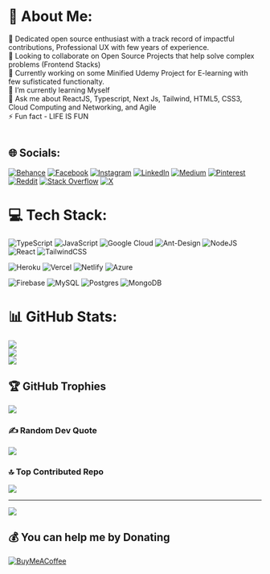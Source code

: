 # 💫 About Me:
🔭 Dedicated open source enthusiast with a track record of impactful contributions, Professional UX with few years of experience.<br>👯 Looking to collaborate on Open Source Projects that help solve complex problems (Frontend Stacks)<br>🤝 Currently working on some Minified Udemy Project for E-learning with few sufisticated functionalty.<br>🌱 I’m currently learning Myself<br>💬 Ask me about ReactJS, Typescript, Next Js, Tailwind, HTML5, CSS3, Cloud Computing and Networking, and Agile<br>⚡ Fun fact  - LIFE IS FUN<br><br>


## 🌐 Socials:
[![Behance](https://img.shields.io/badge/Behance-1769ff?logo=behance&logoColor=white)](https://behance.net/akasonta9fe) [![Facebook](https://img.shields.io/badge/Facebook-%231877F2.svg?logo=Facebook&logoColor=white)](https://facebook.com/TheophilusSams) [![Instagram](https://img.shields.io/badge/Instagram-%23E4405F.svg?logo=Instagram&logoColor=white)](https://instagram.com/theophilus_mcsam) [![LinkedIn](https://img.shields.io/badge/LinkedIn-%230077B5.svg?logo=linkedin&logoColor=white)](https://linkedin.com/in/theophilus-mcsamue) [![Medium](https://img.shields.io/badge/Medium-12100E?logo=medium&logoColor=white)](https://medium.com/@@psalmomo) [![Pinterest](https://img.shields.io/badge/Pinterest-%23E60023.svg?logo=Pinterest&logoColor=white)](https://pinterest.com/Mc_Samuel) [![Reddit](https://img.shields.io/badge/Reddit-%23FF4500.svg?logo=Reddit&logoColor=white)](https://reddit.com/user/u/TopTreat1633) [![Stack Overflow](https://img.shields.io/badge/-Stackoverflow-FE7A16?logo=stack-overflow&logoColor=white)](https://stackoverflow.com/users/samuel-theophilus) [![X](https://img.shields.io/badge/X-black.svg?logo=X&logoColor=white)](https://x.com/Mc_Samuell) 

# 💻 Tech Stack:
![TypeScript](https://img.shields.io/badge/typescript-%23007ACC.svg?style=plastic&logo=typescript&logoColor=white)  ![JavaScript](https://img.shields.io/badge/javascript-%23323330.svg?style=plastic&logo=javascript&logoColor=%23F7DF1E) ![Google Cloud](https://img.shields.io/badge/GoogleCloud-%234285F4.svg?style=plastic&logo=google-cloud&logoColor=white) ![Ant-Design](https://img.shields.io/badge/-AntDesign-%230170FE?style=plastic&logo=ant-design&logoColor=white)  ![NodeJS](https://img.shields.io/badge/node.js-6DA55F?style=plastic&logo=node.js&logoColor=white) ![React](https://img.shields.io/badge/react-%2320232a.svg?style=plastic&logo=react&logoColor=%2361DAFB) ![TailwindCSS](https://img.shields.io/badge/tailwindcss-%2338B2AC.svg?style=plastic&logo=tailwind-css&logoColor=white)

![Heroku](https://img.shields.io/badge/heroku-%23430098.svg?style=plastic&logo=heroku&logoColor=white) ![Vercel](https://img.shields.io/badge/vercel-%23000000.svg?style=plastic&logo=vercel&logoColor=white) ![Netlify](https://img.shields.io/badge/netlify-%23000000.svg?style=plastic&logo=netlify&logoColor=#00C7B7) ![Azure](https://img.shields.io/badge/azure-%230072C6.svg?style=plastic&logo=microsoftazure&logoColor=white)

![Firebase](https://img.shields.io/badge/firebase-%23039BE5.svg?style=plastic&logo=firebase) ![MySQL](https://img.shields.io/badge/mysql-4479A1.svg?style=plastic&logo=mysql&logoColor=white) ![Postgres](https://img.shields.io/badge/postgres-%23316192.svg?style=plastic&logo=postgresql&logoColor=white) ![MongoDB](https://img.shields.io/badge/MongoDB-%234ea94b.svg?style=plastic&logo=mongodb&logoColor=white) 


# 📊 GitHub Stats:
![](https://github-readme-stats.vercel.app/api?username=ConnectedDot&theme=gruvbox&hide_border=false&include_all_commits=true&count_private=false)<br/>
![](https://github-readme-streak-stats.herokuapp.com/?user=ConnectedDot&theme=gruvbox&hide_border=false)<br/>
![](https://github-readme-stats.vercel.app/api/top-langs/?username=ConnectedDot&theme=gruvbox&hide_border=false&include_all_commits=true&count_private=false&layout=compact)

## 🏆 GitHub Trophies
![](https://github-profile-trophy.vercel.app/?username=ConnectedDot&theme=radical&no-frame=false&no-bg=true&margin-w=4)

### ✍️ Random Dev Quote
![](https://quotes-github-readme.vercel.app/api?type=horizontal&theme=radical)

### 🔝 Top Contributed Repo
![](https://github-contributor-stats.vercel.app/api?username=ConnectedDot&limit=5&theme=dark&combine_all_yearly_contributions=true)

---
[![](https://visitcount.itsvg.in/api?id=ConnectedDot&icon=0&color=9)](https://visitcount.itsvg.in)

  ## 💰 You can help me by Donating
  [![BuyMeACoffee](https://img.shields.io/badge/Buy%20Me%20a%20Coffee-ffdd00?style=for-the-badge&logo=buy-me-a-coffee&logoColor=black)](https://buymeacoffee.com/mcsamuell) 

  
<!-- Proudly created with GPRM ( https://gprm.itsvg.in ) -->
